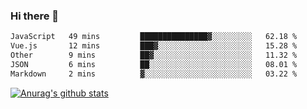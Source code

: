 ### Hi there 👋



<!--
**webB1an/webB1an** is a ✨ _special_ ✨ repository because its `README.md` (this file) appears on your GitHub profile.

Here are some ideas to get you started:

- 🔭 I’m currently working on ...
- 🌱 I’m currently learning ...
- 👯 I’m looking to collaborate on ...
- 🤔 I’m looking for help with ...
- 💬 Ask me about ...
- 📫 How to reach me: ...
- 😄 Pronouns: ...
- ⚡ Fun fact: ...
-->

<!--START_SECTION:waka-->

```txt
JavaScript   49 mins         ███████████████▓░░░░░░░░░   62.18 %
Vue.js       12 mins         ███▓░░░░░░░░░░░░░░░░░░░░░   15.28 %
Other        9 mins          ██▓░░░░░░░░░░░░░░░░░░░░░░   11.32 %
JSON         6 mins          ██░░░░░░░░░░░░░░░░░░░░░░░   08.01 %
Markdown     2 mins          ▓░░░░░░░░░░░░░░░░░░░░░░░░   03.22 %
```

<!--END_SECTION:waka-->


[![Anurag's github stats](https://github-readme-stats.vercel.app/api?username=webB1an&show_icons=true&theme=radical)](https://github.com/anuraghazra/github-readme-stats)

